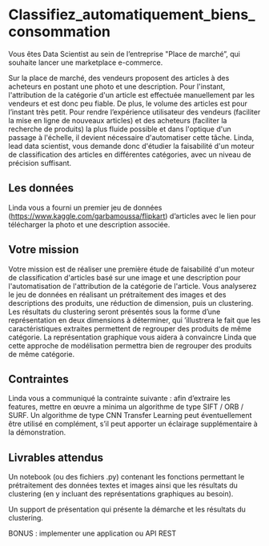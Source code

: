 # Classifiez_automatiquement_biens_consommation

Vous êtes Data Scientist au sein de l’entreprise "Place de marché”, qui souhaite lancer une marketplace e-commerce.

Sur la place de marché, des vendeurs proposent des articles à des acheteurs en postant une photo et une description.
Pour l'instant, l'attribution de la catégorie d'un article est effectuée manuellement par les vendeurs et est donc peu fiable. De plus, le volume des articles est pour l’instant très petit.
Pour rendre l’expérience utilisateur des vendeurs (faciliter la mise en ligne de nouveaux articles) et des acheteurs (faciliter la recherche de produits) la plus fluide possible et dans l'optique d'un passage à l'échelle, il devient nécessaire d'automatiser cette tâche.
Linda, lead data scientist, vous demande donc d'étudier la faisabilité d'un moteur de classification des articles en différentes catégories, avec un niveau de précision suffisant.

## Les données

Linda vous a fourni un premier jeu de données (https://www.kaggle.com/garbamoussa/flipkart)  d’articles avec le lien pour télécharger la photo et une description associée.

## Votre mission
Votre mission est de réaliser une première étude de faisabilité d'un moteur de classification d'articles basé sur une image et une description pour l'automatisation de l'attribution de la catégorie de l'article.
Vous analyserez le jeu de données en réalisant un prétraitement des images et des descriptions des produits, une réduction de dimension, puis un clustering. Les résultats du clustering seront présentés sous la forme d’une représentation en deux dimensions à déterminer, qui ’illustrera le fait que les caractéristiques extraites permettent de regrouper des produits de même catégorie.
La représentation graphique vous aidera à convaincre Linda que cette approche de modélisation permettra bien de regrouper des produits de même catégorie.


## Contraintes

Linda vous a communiqué la contrainte suivante : afin d’extraire les features, mettre en œuvre a minima un algorithme de type SIFT / ORB / SURF.
Un algorithme de type CNN Transfer Learning peut éventuellement être utilisé en complément, s’il peut apporter un éclairage supplémentaire à la démonstration.

## Livrables attendus
Un notebook (ou des fichiers .py) contenant les fonctions permettant le prétraitement des données textes et images ainsi que les résultats du clustering (en y incluant des représentations graphiques au besoin).


Un support de présentation qui présente la démarche et les résultats du clustering.

BONUS : implementer une application ou API REST 
